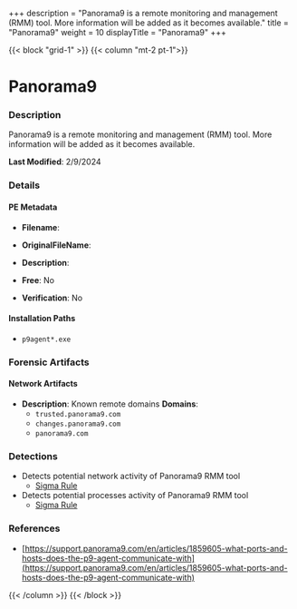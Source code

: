 +++
description = "Panorama9 is a remote monitoring and management (RMM) tool. More information will be added as it becomes available."
title = "Panorama9"
weight = 10
displayTitle = "Panorama9"
+++


{{< block "grid-1" >}}
{{< column "mt-2 pt-1">}}

# Panorama9


### Description

Panorama9 is a remote monitoring and management (RMM) tool. More information will be added as it becomes available.



**Last Modified**: 2/9/2024

### Details


#### PE Metadata
- **Filename**: 
- **OriginalFileName**: 
- **Description**: 


- **Free**: No

- **Verification**: No




#### Installation Paths
- `p9agent*.exe`

### Forensic Artifacts




#### Network Artifacts
- **Description**: Known remote domains  **Domains**:
    - `trusted.panorama9.com`
    - `changes.panorama9.com`
    - `panorama9.com`


### Detections
- Detects potential network activity of Panorama9 RMM tool
  - [Sigma Rule](https://github.com/magicsword-io/LOLRMM/blob/main/detections/sigma/panorama9_network_sigma.yml)
- Detects potential processes activity of Panorama9 RMM tool
  - [Sigma Rule](https://github.com/magicsword-io/LOLRMM/blob/main/detections/sigma/panorama9_processes_sigma.yml)

### References
- [https://support.panorama9.com/en/articles/1859605-what-ports-and-hosts-does-the-p9-agent-communicate-with](https://support.panorama9.com/en/articles/1859605-what-ports-and-hosts-does-the-p9-agent-communicate-with)



{{< /column >}}
{{< /block >}}
